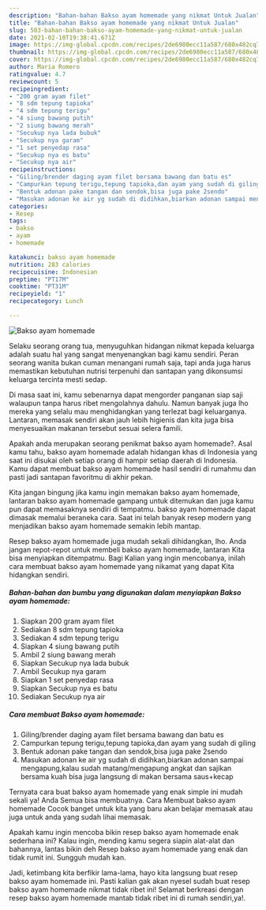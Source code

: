 ```yaml
---
description: "Bahan-bahan Bakso ayam homemade yang nikmat Untuk Jualan"
title: "Bahan-bahan Bakso ayam homemade yang nikmat Untuk Jualan"
slug: 503-bahan-bahan-bakso-ayam-homemade-yang-nikmat-untuk-jualan
date: 2021-02-10T19:38:41.671Z
image: https://img-global.cpcdn.com/recipes/2de6980ecc11a587/680x482cq70/bakso-ayam-homemade-foto-resep-utama.jpg
thumbnail: https://img-global.cpcdn.com/recipes/2de6980ecc11a587/680x482cq70/bakso-ayam-homemade-foto-resep-utama.jpg
cover: https://img-global.cpcdn.com/recipes/2de6980ecc11a587/680x482cq70/bakso-ayam-homemade-foto-resep-utama.jpg
author: Maria Romero
ratingvalue: 4.7
reviewcount: 5
recipeingredient:
- "200 gram ayam filet"
- "8 sdm tepung tapioka"
- "4 sdm tepung terigu"
- "4 siung bawang putih"
- "2 siung bawang merah"
- "Secukup nya lada bubuk"
- "Secukup nya garam"
- "1 set penyedap rasa"
- "Secukup nya es batu"
- "Secukup nya air"
recipeinstructions:
- "Giling/brender daging ayam filet bersama bawang dan batu es"
- "Campurkan tepung terigu,tepung tapioka,dan ayam yang sudah di giling"
- "Bentuk adonan pake tangan dan sendok,bisa juga pake 2sendo"
- "Masukan adonan ke air yg sudah di didihkan,biarkan adonan sampai mengapung,kalau sudah matang/mengapung angkat dan sajikan bersama kuah bisa juga langsung di makan bersama saus+kecap"
categories:
- Resep
tags:
- bakso
- ayam
- homemade

katakunci: bakso ayam homemade 
nutrition: 283 calories
recipecuisine: Indonesian
preptime: "PT17M"
cooktime: "PT31M"
recipeyield: "1"
recipecategory: Lunch

---
```



![Bakso ayam homemade](https://img-global.cpcdn.com/recipes/2de6980ecc11a587/680x482cq70/bakso-ayam-homemade-foto-resep-utama.jpg)

Selaku seorang orang tua, menyuguhkan hidangan nikmat kepada keluarga adalah suatu hal yang sangat menyenangkan bagi kamu sendiri. Peran seorang  wanita bukan cuman menangani rumah saja, tapi anda juga harus memastikan kebutuhan nutrisi terpenuhi dan santapan yang dikonsumsi keluarga tercinta mesti sedap.

Di masa  saat ini, kamu sebenarnya dapat mengorder panganan siap saji walaupun tanpa harus ribet mengolahnya dahulu. Namun banyak juga lho mereka yang selalu mau menghidangkan yang terlezat bagi keluarganya. Lantaran, memasak sendiri akan jauh lebih higienis dan kita juga bisa menyesuaikan makanan tersebut sesuai selera famili. 



Apakah anda merupakan seorang penikmat bakso ayam homemade?. Asal kamu tahu, bakso ayam homemade adalah hidangan khas di Indonesia yang saat ini disukai oleh setiap orang di hampir setiap daerah di Indonesia. Kamu dapat membuat bakso ayam homemade hasil sendiri di rumahmu dan pasti jadi santapan favoritmu di akhir pekan.

Kita jangan bingung jika kamu ingin memakan bakso ayam homemade, lantaran bakso ayam homemade gampang untuk ditemukan dan juga kamu pun dapat memasaknya sendiri di tempatmu. bakso ayam homemade dapat dimasak memalui beraneka cara. Saat ini telah banyak resep modern yang menjadikan bakso ayam homemade semakin lebih mantap.

Resep bakso ayam homemade juga mudah sekali dihidangkan, lho. Anda jangan repot-repot untuk membeli bakso ayam homemade, lantaran Kita bisa menyiapkan ditempatmu. Bagi Kalian yang ingin mencobanya, inilah cara membuat bakso ayam homemade yang nikamat yang dapat Kita hidangkan sendiri.

<!--inarticleads1-->

##### Bahan-bahan dan bumbu yang digunakan dalam menyiapkan Bakso ayam homemade:

1. Siapkan 200 gram ayam filet
1. Sediakan 8 sdm tepung tapioka
1. Sediakan 4 sdm tepung terigu
1. Siapkan 4 siung bawang putih
1. Ambil 2 siung bawang merah
1. Siapkan Secukup nya lada bubuk
1. Ambil Secukup nya garam
1. Siapkan 1 set penyedap rasa
1. Siapkan Secukup nya es batu
1. Sediakan Secukup nya air




<!--inarticleads2-->

##### Cara membuat Bakso ayam homemade:

1. Giling/brender daging ayam filet bersama bawang dan batu es
1. Campurkan tepung terigu,tepung tapioka,dan ayam yang sudah di giling
1. Bentuk adonan pake tangan dan sendok,bisa juga pake 2sendo
1. Masukan adonan ke air yg sudah di didihkan,biarkan adonan sampai mengapung,kalau sudah matang/mengapung angkat dan sajikan bersama kuah bisa juga langsung di makan bersama saus+kecap




Ternyata cara buat bakso ayam homemade yang enak simple ini mudah sekali ya! Anda Semua bisa membuatnya. Cara Membuat bakso ayam homemade Cocok banget untuk kita yang baru akan belajar memasak atau juga untuk anda yang sudah lihai memasak.

Apakah kamu ingin mencoba bikin resep bakso ayam homemade enak sederhana ini? Kalau ingin, mending kamu segera siapin alat-alat dan bahannya, lantas bikin deh Resep bakso ayam homemade yang enak dan tidak rumit ini. Sungguh mudah kan. 

Jadi, ketimbang kita berfikir lama-lama, hayo kita langsung buat resep bakso ayam homemade ini. Pasti kalian gak akan nyesel sudah buat resep bakso ayam homemade nikmat tidak ribet ini! Selamat berkreasi dengan resep bakso ayam homemade mantab tidak ribet ini di rumah sendiri,ya!.

